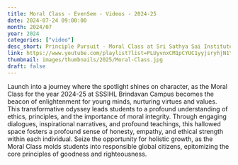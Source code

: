 ```yaml
---
title: Moral Class - EvenSem - Videos - 2024-25
date: 2024-07-24 09:00:00
month: 2024/07
year: 2024
categories: ["video"]
desc_short: Principle Pursuit - Moral Class at Sri Sathya Sai Institute, Brindavan Campus
link: https://www.youtube.com/playlist?list=PLUyvnxCM1pCYUC1yyjsryhjN1Y_e55G5N
thumbnail: images/thumbnails/2025/Moral-Class.jpg
draft: false
---
```


Launch into a journey where the spotlight shines on character, as the Moral Class for the year 2024-25 at SSSIHL Brindavan Campus becomes the beacon of enlightenment for young minds, nurturing virtues and values. This transformative odyssey leads students to a profound understanding of ethics, principles, and the importance of moral integrity. Through engaging dialogues, inspirational narratives, and profound teachings, this hallowed space fosters a profound sense of honesty, empathy, and ethical strength within each individual. Seize the opportunity for holistic growth, as the Moral Class molds students into responsible global citizens, epitomizing the core principles of goodness and righteousness.